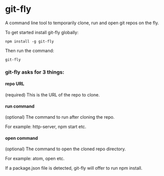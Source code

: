 # git-fly

A command line tool to temporarily clone, run and open git repos on the fly.

To get started install git-fly globally:

`npm install -g git-fly`

Then run the command:

`git-fly`

### git-fly asks for 3 things:

#### repo URL
(required) This is the URL of the repo to clone.

#### run command
(optional) The command to run after cloning the repo.

For example: http-server, npm start etc.

#### open command
(optional) The command to open the cloned repo directory.

For example: atom, open etc.

If a package.json file is detected, git-fly will offer to run npm install.
